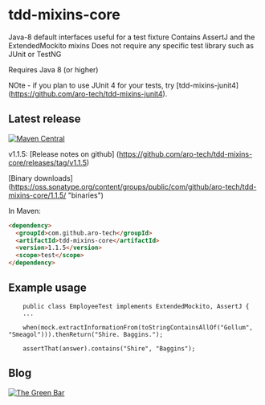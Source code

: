 # tdd-mixins-core
Java-8 default interfaces useful for a test fixture
Contains AssertJ and the ExtendedMockito mixins
Does not require any specific test library such as JUnit or TestNG

Requires Java 8 (or higher)

NOte - if you plan to use JUnit 4 for your tests, try [tdd-mixins-junit4] (https://github.com/aro-tech/tdd-mixins-junit4).


## Latest release

[![Maven Central](https://maven-badges.herokuapp.com/maven-central/com.github.aro-tech/tdd-mixins-core/badge.svg)](http://search.maven.org/#artifactdetails|com.github.aro-tech|tdd-mixins-core|1.1.5|jar)

v1.1.5: [Release notes on github] (https://github.com/aro-tech/tdd-mixins-core/releases/tag/v1.1.5)

[Binary downloads] (https://oss.sonatype.org/content/groups/public/com/github/aro-tech/tdd-mixins-core/1.1.5/ "binaries")

In Maven:

```html
<dependency>
  <groupId>com.github.aro-tech</groupId>
  <artifactId>tdd-mixins-core</artifactId>
  <version>1.1.5</version>
  <scope>test</scope>
</dependency>
```

## Example usage 
```
	public class EmployeeTest implements ExtendedMockito, AssertJ { 
	...
```	

```
	when(mock.extractInformationFrom(toStringContainsAllOf("Gollum", "Smeagol"))).thenReturn("Shire. Baggins.");
```

```
	assertThat(answer).contains("Shire", "Baggins");
```
		
 
## Blog
[![The Green Bar](https://img.shields.io/badge/My_Blog:-The_Green_Bar-brightgreen.svg)](https://thegreenbar.wordpress.com/)
